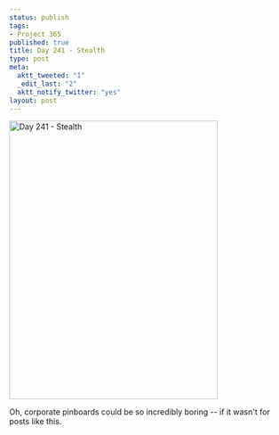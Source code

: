 ```yaml
--- 
status: publish
tags: 
- Project 365
published: true
title: Day 241 - Stealth
type: post
meta: 
  aktt_tweeted: "1"
  _edit_last: "2"
  aktt_notify_twitter: "yes"
layout: post
---
```

<a href="http://www.flickr.com/photos/freeed/6095497012/" title="Day 241 - Stealth by Fred​, on Flickr"><img src="http://farm7.static.flickr.com/6090/6095497012_6667fa35c6.jpg" width="375" height="500" alt="Day 241 - Stealth"/></a>

Oh, corporate pinboards could be so incredibly boring -- if it wasn't for posts like this.
